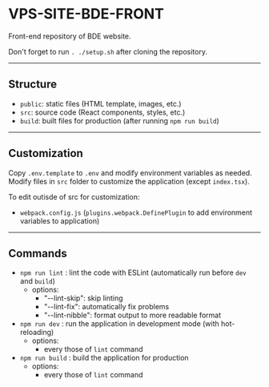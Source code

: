 # VPS-SITE-BDE-FRONT

Front-end repository of BDE website.

Don't forget to run `. ./setup.sh` after cloning the repository.

---

## Structure
- `public`: static files (HTML template, images, etc.)
- `src`: source code (React components, styles, etc.)
- `build`: built files for production (after running `npm run build`)

---

## Customization

Copy `.env.template` to `.env` and modify environment variables as needed.
Modify files in `src` folder to customize the application (except `index.tsx`).

To edit outisde of src for customization:
- `webpack.config.js` (`plugins.webpack.DefinePlugin` to add environment variables to application)

---

## Commands
- `npm run lint` : lint the code with ESLint (automatically run before `dev` and `build`)
  - options:
    - "--lint-skip": skip linting
    - "--lint-fix": automatically fix problems
    - "--lint-nibble": format output to more readable format
- `npm run dev` : run the application in development mode (with hot-reloading)
  - options:
    - every those of `lint` command
- `npm run build` : build the application for production
  - options:
    - every those of `lint` command

